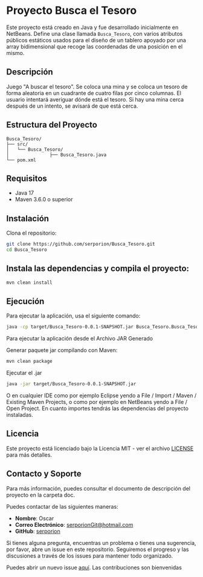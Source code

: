 # Proyecto Busca el Tesoro

Este proyecto está creado en Java y fue desarrollado inicialmente en NetBeans. Define una clase llamada `Busca_Tesoro`, con varios atributos públicos estáticos usados para el diseño de un tablero apoyado por una array bidimensional que recoge las coordenadas de una posición en el mismo.

## Descripción

Juego "A buscar el tesoro". Se coloca una mina y se coloca un tesoro de forma aleatoria en un cuadrante de cuatro filas por cinco columnas. El usuario intentará averiguar dónde está el tesoro. Si hay una mina cerca después de un intento, se avisará de que está cerca.

## Estructura del Proyecto

```plaintext
Busca_Tesoro/
├── src/
│   └── Busca_Tesoro/
│               ├── Busca_Tesoro.java
└── pom.xml
```


## Requisitos
- Java 17
- Maven 3.6.0 o superior


## Instalación
Clona el repositorio:

```sh
git clone https://github.com/serporion/Busca_Tesoro.git
cd Busca_Tesoro
```

## Instala las dependencias y compila el proyecto:

```sh
mvn clean install
```

## Ejecución
Para ejecutar la aplicación, usa el siguiente comando:

```sh
java -cp target/Busca_Tesoro-0.0.1-SNAPSHOT.jar Busca_Tesoro.Busca_Tesoro
```

Para ejecutar la aplicación desde el Archivo JAR Generado

Generar paquete jar compilando con Maven:
  
```sh   
mvn clean package
```
Ejecutar el .jar
```sh   
java -jar target/Busca_Tesoro-0.0.1-SNAPSHOT.jar
```

O en cualquier IDE como por ejemplo Eclipse yendo a File / Import / Maven / Existing Maven Projects, o como por ejemplo en NetBeans yendo a File / Open Project. En cuanto importes tendrás las dependencias del proyecto instaladas.

## Licencia

Este proyecto está licenciado bajo la Licencia MIT - ver el archivo [LICENSE](LICENSE) para más detalles.



## Contacto y Soporte

Para más información, puedes consultar el documento de descripción del proyecto en la carpeta doc.

Puedes contactar de las siguientes maneras:

- **Nombre**: Oscar
- **Correo Electrónico**: [serporionGit@hotmail.com](mailto:serporionGit@hotmail.com)
- **GitHub**: [serporion](https://github.com/serporion)


Si tienes alguna pregunta, encuentras un problema o tienes una sugerencia, por favor, abre un issue en este repositorio. Seguiremos el progreso y las discusiones a través de los issues para mantener todo organizado.

Puedes abrir un nuevo issue [aquí](https://github.com/serporion/Busca_Tesoro/issues/new). Las contribuciones son bienvenidas
